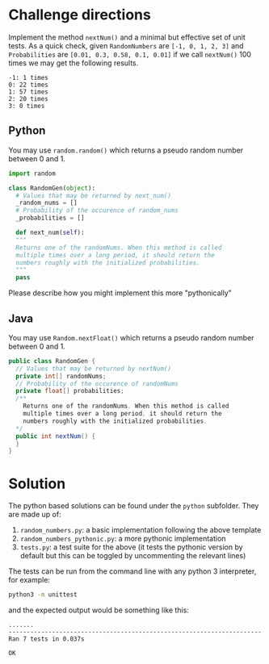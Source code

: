 # Challenge directions 

Implement the method `nextNum()` and a minimal but effective set of unit
tests.
As a quick check, given `RandomNumbers` are `[-1, 0, 1, 2, 3]` and
`Probabilities` are `[0.01, 0.3, 0.58, 0.1, 0.01]` if we call
`nextNum()` 100 times we may get the following results.

```
-1: 1 times
0: 22 times
1: 57 times
2: 20 times
3: 0 times
```

## Python
You may use `random.random()` which returns a pseudo random number
between 0 and 1.

```python
import random

class RandomGen(object):
  # Values that may be returned by next_num()
  _random_nums = []
  # Probability of the occurence of random_nums
  _probabilities = []

  def next_num(self):
  """
  Returns one of the randomNums. When this method is called
  multiple times over a long period, it should return the
  numbers roughly with the initialized probabilities.
  """
  pass
```

Please describe how you might implement this more "pythonically"

## Java

You may use `Random.nextFloat()` which returns a pseudo random number
between 0 and 1.

```java
public class RandomGen {
  // Values that may be returned by nextNum()
  private int[] randomNums;
  // Probability of the occurence of randomNums
  private float[] probabilities;
  /**
    Returns one of the randomNums. When this method is called
    multiple times over a long period, it should return the
    numbers roughly with the initialized probabilities.
  */
  public int nextNum() {
  }
}
```

# Solution

The python based solutions can be found under the `python` subfolder. They
are made up of:

1. `random_numbers.py`: a basic implementation following the above
template
2. `random_numbers_pythonic.py`: a more pythonic implementation
3. `tests.py`: a test suite for the above (it tests the pythonic
version by default but this can be toggled by uncommenting the relevant
lines)

The tests can be run from the command line with any python 3
interpreter, for example:

```bash
python3 -m unittest
```

and the expected output would be something like this:

```
.......
----------------------------------------------------------------------
Ran 7 tests in 0.037s

OK
```
